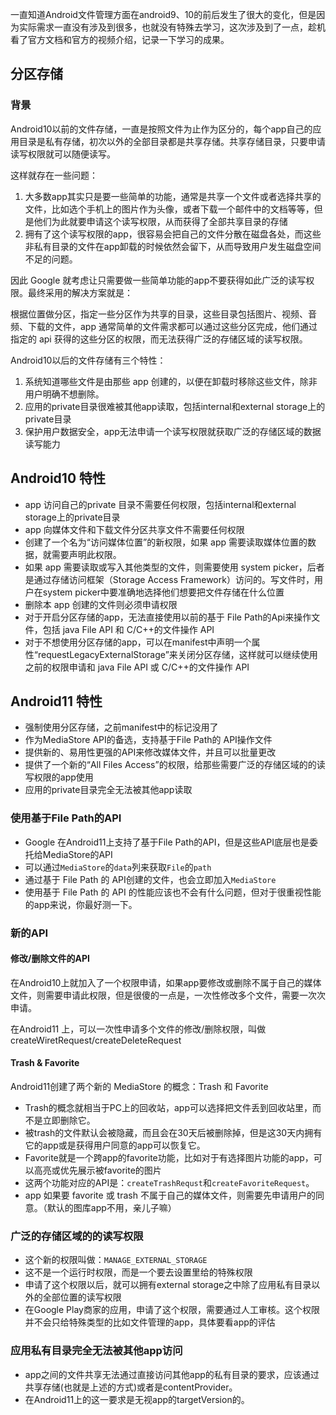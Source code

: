 一直知道Android文件管理方面在android9、10的前后发生了很大的变化，但是因为实际需求一直没有涉及到很多，也就没有特殊去学习，这次涉及到了一点，趁机看了官方文档和官方的视频介绍，记录一下学习的成果。

##  分区存储

### 背景

Android10以前的文件存储，一直是按照文件为止作为区分的，每个app自己的应用目录是私有存储，初次以外的全部目录都是共享存储。共享存储目录，只要申请读写权限就可以随便读写。

这样就存在一些问题：

1. 大多数app其实只是要一些简单的功能，通常是共享一个文件或者选择共享的文件，比如选个手机上的图片作为头像，或者下载一个邮件中的文档等等，但是他们为此就要申请这个读写权限，从而获得了全部共享目录的存储
2. 拥有了这个读写权限的app，很容易会把自己的文件分散在磁盘各处，而这些非私有目录的文件在app卸载的时候依然会留下，从而导致用户发生磁盘空间不足的问题。

因此 Google 就考虑让只需要做一些简单功能的app不要获得如此广泛的读写权限。最终采用的解决方案就是：

根据位置做分区，指定一些分区作为共享的目录，这些目录包括图片、视频、音频、下载的文件，app 通常简单的文件需求都可以通过这些分区完成，他们通过指定的 api 获得的这些分区的权限，而无法获得广泛的存储区域的读写权限。

Android10以后的文件存储有三个特性：

1. 系统知道哪些文件是由那些 app 创建的，以便在卸载时移除这些文件，除非用户明确不想删除。
2. 应用的private目录很难被其他app读取，包括internal和external storage上的private目录
3. 保护用户数据安全，app无法申请一个读写权限就获取广泛的存储区域的数据读写能力



## Android10 特性

- app 访问自己的private 目录不需要任何权限，包括internal和external storage上的private目录
- app 向媒体文件和下载文件分区共享文件不需要任何权限
- 创建了一个名为“访问媒体位置”的新权限，如果 app 需要读取媒体位置的数据，就需要声明此权限。
- 如果 app 需要读取或写入其他类型的文件，则需要使用 system picker，后者是通过存储访问框架（Storage Access Framework）访问的。写文件时，用户在system picker中要准确地选择他们想要把文件存储在什么位置
- 删除本 app 创建的文件则必须申请权限
- 对于开启分区存储的app，无法直接使用以前的基于 File Path的Api来操作文件，包括 java File API 和 C/C++的文件操作 API
- 对于不想使用分区存储的app，可以在manifest中声明一个属性“requestLegacyExternalStorage”来关闭分区存储，这样就可以继续使用之前的权限申请和 java File API 或 C/C++的文件操作 API



## Android11 特性

- 强制使用分区存储，之前manifest中的标记没用了
- 作为MediaStore API的备选，支持基于File Path的 API操作文件
- 提供新的、易用性更强的API来修改媒体文件，并且可以批量更改
- 提供了一个新的“All Files Access”的权限，给那些需要广泛的存储区域的的读写权限的app使用
- 应用的private目录完全无法被其他app读取

### 使用基于File Path的API

- Google 在Android11上支持了基于File Path的API，但是这些API底层也是委托给MediaStore的API
- 可以通过`MediaStore`的`data`列来获取`File`的`path`
- 通过基于 File Path 的 API创建的文件，也会立即加入`MediaStore`
- 使用基于 File Path 的 API 的性能应该也不会有什么问题，但对于很重视性能的app来说，你最好测一下。

### 新的API

#### 修改/删除文件的API

在Android10上就加入了一个权限申请，如果app要修改或删除不属于自己的媒体文件，则需要申请此权限，但是很傻的一点是，一次性修改多个文件，需要一次次申请。

在Android11 上，可以一次性申请多个文件的修改/删除权限，叫做createWiretRequest/createDeleteRequest

#### Trash & Favorite

Android11创建了两个新的 MediaStore 的概念：Trash 和 Favorite

- Trash的概念就相当于PC上的回收站，app可以选择把文件丢到回收站里，而不是立即删除它。
- 被trash的文件默认会被隐藏，而且会在30天后被删除掉，但是这30天内拥有它的app或是获得用户同意的app可以恢复它。
- Favorite就是一个跨app的favorite功能，比如对于有选择图片功能的app，可以高亮或优先展示被favorite的图片
- 这两个功能对应的API是：`createTrashRequst`和`createFavoriteRequest`。
- app 如果要 favorite 或 trash 不属于自己的媒体文件，则需要先申请用户的同意。（默认的图库app不用，亲儿子嘛）

### 广泛的存储区域的的读写权限

- 这个新的权限叫做：`MANAGE_EXTERNAL_STORAGE`
- 这不是一个运行时权限，而是一个要去设置里给的特殊权限
- 申请了这个权限以后，就可以拥有external storage之中除了应用私有目录以外的全部位置的读写权限
- 在Google Play商家的应用，申请了这个权限，需要通过人工审核。这个权限并不会只给特殊类型的比如文件管理的app，具体要看app的评估

### 应用私有目录完全无法被其他app访问

- app之间的文件共享无法通过直接访问其他app的私有目录的要求，应该通过共享存储(也就是上述的方式)或者是contentProvider。
- 在Android11上的这一要求是无视app的targetVersion的。